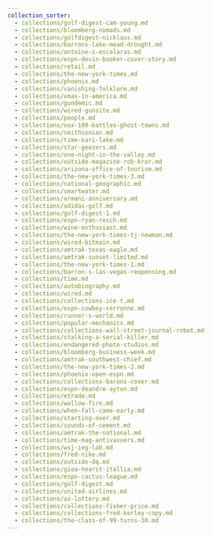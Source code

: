 ```yaml
---
collection_sorter:
  - collections/golf-digest-cam-young.md
  - collections/bloomberg-nomads.md
  - collections/golfdigest-nicklaus.md
  - collections/barrons-lake-mead-drought.md
  - collections/antoine-s-escalaras.md
  - collections/espn-devin-booker-cover-story.md
  - collections/retail.md
  - collections/the-new-york-times.md
  - collections/phoenix.md
  - collections/vanishing-folklore.md
  - collections/xmas-in-america.md
  - collections/gundemic.md
  - collections/wired-gunsite.md
  - collections/people.md
  - collections/vox-100-battles-ghost-towns.md
  - collections/smithsonian.md
  - collections/time-kari-lake.md
  - collections/star-geezers.md
  - collections/one-night-in-the-valley.md
  - collections/outside-magazine-rob-krar.md
  - collections/arizona-office-of-tourism.md
  - collections/the-new-york-times-3.md
  - collections/national-geographic.md
  - collections/smartwater.md
  - collections/armani-anniversary.md
  - collections/adidas-golf.md
  - collections/golf-digest-1.md
  - collections/espn-ryan-resch.md
  - collections/wine-enthusiast.md
  - collections/the-new-york-times-tj-newman.md
  - collections/wired-bitmain.md
  - collections/amtrak-texas-eagle.md
  - collections/amtrak-sunset-limited.md
  - collections/the-new-york-times-1.md
  - collections/barron-s-las-vegas-reopenning.md
  - collections/time.md
  - collections/autobiography.md
  - collections/wired.md
  - collections/collections-ice-t.md
  - collections/espn-cowboy-cerronne.md
  - collections/runner-s-world.md
  - collections/popular-mechanics.md
  - collections/collections-wall-street-journal-robot.md
  - collections/stalking-a-serial-killer.md
  - collections/endangered-photo-studios.md
  - collections/bloomberg-business-week.md
  - collections/amtrak-southwest-chief.md
  - collections/the-new-york-times-2.md
  - collections/phoenix-open-espn.md
  - collections/collections-barons-cover.md
  - collections/espn-deandre-ayton.md
  - collections/etrade.md
  - collections/wallow-fire.md
  - collections/when-fall-came-early.md
  - collections/starting-over.md
  - collections/sounds-of-cement.md
  - collections/amtrak-the-national.md
  - collections/time-mag-antivaxxers.md
  - collections/wsj-ieg-lab.md
  - collections/fred-nike.md
  - collections/outside-dq.md
  - collections/gioa-hearst-itallia.md
  - collections/espn-cactus-league.md
  - collections/golf-digest.md
  - collections/united-airlines.md
  - collections/az-lottery.md
  - collections/collections-fisher-price.md
  - collections/collections-fred-kerley-copy.md
  - collections/the-class-of-99-turns-30.md
---
```

